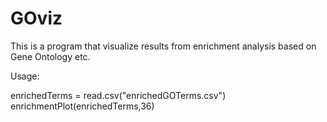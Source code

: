 # GOviz
This is a program that visualize results from enrichment analysis based on Gene Ontology etc.

Usage:

enrichedTerms = read.csv("enrichedGOTerms.csv")
enrichmentPlot(enrichedTerms,36)

